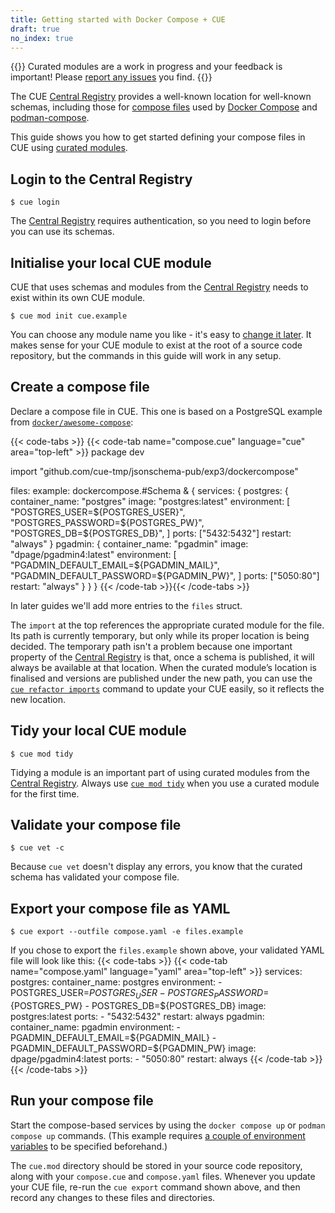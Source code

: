 ```yaml
---
title: Getting started with Docker Compose + CUE
draft: true
no_index: true
---
```


{{<info>}}
Curated modules are a work in progress and your feedback is important!
Please [report any issues]({{<report-issue-url>}}) you find.
{{</info>}}

The CUE
[Central Registry](https://registry.cue.works/)
provides a well-known location for well-known schemas, including those for
[compose files](https://github.com/compose-spec/compose-spec/blob/main/spec.md#compose-file)
used by [Docker Compose](https://docs.docker.com/compose/) and
[podman-compose](https://github.com/containers/podman-compose).

This guide shows you how to get started defining your compose files in CUE using
[curated modules]({{<relref"curated-modules-faq">}}).

## Login to the Central Registry

```text { title="TERMINAL" type="terminal" codeToCopy="Y3VlIGxvZ2lu" }
$ cue login
```
The
[Central Registry](https://registry.cue.works)
requires authentication, so you need to login before you can use its schemas.

## Initialise your local CUE module

CUE that uses schemas and modules from the
[Central Registry](https://registry.cue.works)
needs to exist within its own CUE module.
```text { title="TERMINAL" type="terminal" codeToCopy="Y3VlIG1vZCBpbml0IGN1ZS5leGFtcGxl" }
$ cue mod init cue.example
```
You can choose any module name you like - it's easy to
[change it later]({{<relref"docs/reference/command/cue-help-mod-rename">}}).
It makes sense for your CUE module to exist at the root of a source code
repository, but the commands in this guide will work in any setup.

## Create a compose file

Declare a compose file in CUE. This one is based on a PostgreSQL example from
[`docker/awesome-compose`](https://github.com/docker/awesome-compose/tree/18f59bdb09ecf520dd5758fbf90dec314baec545/postgresql-pgadmin):

{{< code-tabs >}}
{{< code-tab name="compose.cue" language="cue" area="top-left" >}}
package dev

import "github.com/cue-tmp/jsonschema-pub/exp3/dockercompose"

files: example: dockercompose.#Schema & {
	services: {
		postgres: {
			container_name: "postgres"
			image:          "postgres:latest"
			environment: [
				"POSTGRES_USER=${POSTGRES_USER}",
				"POSTGRES_PASSWORD=${POSTGRES_PW}",
				"POSTGRES_DB=${POSTGRES_DB}",
			]
			ports: ["5432:5432"]
			restart: "always"
		}
		pgadmin: {
			container_name: "pgadmin"
			image:          "dpage/pgadmin4:latest"
			environment: [
				"PGADMIN_DEFAULT_EMAIL=${PGADMIN_MAIL}",
				"PGADMIN_DEFAULT_PASSWORD=${PGADMIN_PW}",
			]
			ports: ["5050:80"]
			restart: "always"
		}
	}
}
{{< /code-tab >}}{{< /code-tabs >}}

In later guides we'll add more entries to the `files` struct.

The `import` at the top references the appropriate curated module for the file.
Its path is currently temporary, but only while its proper location is being decided.
The temporary path isn't a problem because one important property of the
[Central Registry](https://registry.cue.works)
is that, once a schema is published, it will always be
available at that location.
When the curated module’s location is finalised and versions are published
under the new path, you can use the
[`cue refactor imports`]({{<relref"docs/reference/command/cue-help-refactor-imports">}})
command to update your CUE easily, so it reflects the new location.

## Tidy your local CUE module

```text { title="TERMINAL" type="terminal" codeToCopy="Y3VlIG1vZCB0aWR5" }
$ cue mod tidy
```
Tidying a module is an important part of using curated modules from the
[Central Registry](https://registry.cue.works).
Always use
[`cue mod tidy`]({{<relref"docs/reference/command/cue-help-mod-tidy">}})
when you use a curated module for the first time.

## Validate your compose file

```text { title="TERMINAL" type="terminal" codeToCopy="Y3VlIHZldCAtYw==" }
$ cue vet -c
```
Because `cue vet` doesn't display any errors, you know that the curated schema has validated your compose file.

## Export your compose file as YAML

```text { title="TERMINAL" type="terminal" codeToCopy="Y3VlIGV4cG9ydCAtLW91dGZpbGUgY29tcG9zZS55YW1sIC1lIGZpbGVzLmV4YW1wbGU=" }
$ cue export --outfile compose.yaml -e files.example
```
If you chose to export the `files.example` shown above,
your validated YAML file will look like this:
{{< code-tabs >}}
{{< code-tab name="compose.yaml" language="yaml" area="top-left" >}}
services:
  postgres:
    container_name: postgres
    environment:
      - POSTGRES_USER=${POSTGRES_USER}
      - POSTGRES_PASSWORD=${POSTGRES_PW}
      - POSTGRES_DB=${POSTGRES_DB}
    image: postgres:latest
    ports:
      - "5432:5432"
    restart: always
  pgadmin:
    container_name: pgadmin
    environment:
      - PGADMIN_DEFAULT_EMAIL=${PGADMIN_MAIL}
      - PGADMIN_DEFAULT_PASSWORD=${PGADMIN_PW}
    image: dpage/pgadmin4:latest
    ports:
      - "5050:80"
    restart: always
{{< /code-tab >}}{{< /code-tabs >}}
## Run your compose file

Start the compose-based services by using the `docker compose up` or `podman
compose up` commands. (This example requires
[a couple of environment variables](https://github.com/docker/awesome-compose/tree/18f59bdb09ecf520dd5758fbf90dec314baec545/postgresql-pgadmin#env)
to be specified beforehand.)

The `cue.mod` directory should be stored in your source code repository,
along with your `compose.cue` and `compose.yaml` files.
Whenever you update your CUE file, re-run the `cue export` command shown above,
and then record any changes to these files and directories.

